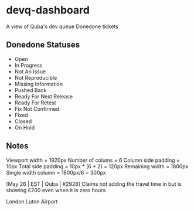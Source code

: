 # devq-dashboard
A view of Quba's dev queue Donedone tickets

## Donedone Statuses
- Open
- In Progress
- Not An Issue
- Not Reproducible
- Missing Information
- Pushed Back
- Ready For Next Release
- Ready For Retest
- Fix Not Confirmed
- Fixed
- Closed
- On Hold

## Notes

Viewport width = 1920px
Number of colums = 6
Column side padding = 10px
Total side padding = 10px * (6 * 2) = 120px
Remaining width = 1800px
Single width column = 1800px/6 = 300px

[May 26 | EST | Quba | #2928] Claims not adding the travel time in but is showing £200 even when it is zero hours

London Luton Airport